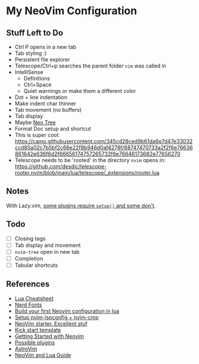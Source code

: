 # My NeoVim Configuration

## Stuff Left to Do

- Ctrl P opens in a new tab
- Tab styling :)
- Persistent file explorer
- Telescope/Ctrl+p searches the parent folder `vim` was called in
- IntelliSense
  - Definitions
  - Ctrl+Space
  - Quiet warnings or make them a different color
- Dot + line indentation
- Make indent char thinner
- Tab movement (no buffers)
- Tab display
- Maybe [Neo Tree](https://github.com/nvim-neo-tree/neo-tree.nvim)
- Format Doc setup and shortcut
- This is super cool: https://camo.githubusercontent.com/345cd28ced9b61da6e7d47e33032ccd85a02c7b5bf2c66e22f8b946d0af4278f/68747470733a2f2f6e76636861642e636f6d2f66656174757265732f6e76646173682e77656270
- Telescope needs to be 'rooted' in the directory `nvim` opens in: https://github.com/desdic/telescope-rooter.nvim/blob/main/lua/telescope/_extensions/rooter.lua

## Notes

With Lazy.vim, [some plugins require `setup()` and some don't](https://stackoverflow.com/questions/76808040/lazyvim-why-do-some-neovim-plugins-need-require-and-setup-functions-to-be-c).

## Todo

- [ ] Closing tags
- [ ] Tab display and movement
- [ ] `nvim-tree` open in new tab
- [ ] Completion
- [ ] Tabular shortcuts

## References

- [Lua Cheatsheet](https://learnxinyminutes.com/docs/lua/)
- [Nerd Fonts](https://www.nerdfonts.com/cheat-sheet)
- [Build your first Neovim configuration in lua](https://vonheikemen.github.io/devlog/tools/build-your-first-lua-config-for-neovim/)
- [Setup nvim-lspconfig + nvim-cmp](https://vonheikemen.github.io/devlog/tools/setup-nvim-lspconfig-plus-nvim-cmp/)
- [NeoVim starter. Excellent stuf](https://github.com/VonHeikemen/nvim-starter/)
- [Kick start template](https://github.com/nvim-lua/kickstart.nvim/blob/master/init.lua)
- [Getting Started with Neovim](https://bryankegley.me/posts/nvim-getting-started/)
- [Possible plugins](https://github.com/moll/vim-bbye)
- [AstroVim](https://github.com/AstroNvim/AstroNvim/blob/main/init.lua)
- [NeoVim and Lua Guide](https://github.com/nanotee/nvim-lua-guide)

